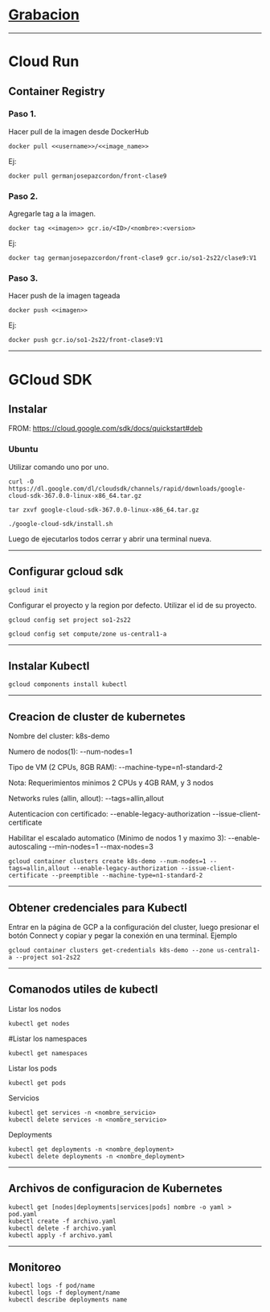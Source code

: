 # [Grabacion](https://drive.google.com/file/d/15TSIkmh-fF54rhB9XJ3aDiExDX5rAMzQ/view)

-----------

# Cloud Run

## Container Registry

### Paso 1.
Hacer pull de la imagen desde DockerHub
```
docker pull <<username>>/<<image_name>>
```
Ej:
```
docker pull germanjosepazcordon/front-clase9
```

### Paso 2.
Agregarle tag a la imagen.
```
docker tag <<imagen>> gcr.io/<ID>/<nombre>:<version>
```
Ej:
```
docker tag germanjosepazcordon/front-clase9 gcr.io/so1-2s22/clase9:V1
```

### Paso 3.
Hacer push de la imagen tageada
```
docker push <<imagen>>
```
Ej:
```
docker push gcr.io/so1-2s22/front-clase9:V1
```

-----------

# GCloud SDK

## Instalar

FROM: https://cloud.google.com/sdk/docs/quickstart#deb

### Ubuntu
Utilizar comando uno por uno. 
```
curl -O https://dl.google.com/dl/cloudsdk/channels/rapid/downloads/google-cloud-sdk-367.0.0-linux-x86_64.tar.gz
```
```
tar zxvf google-cloud-sdk-367.0.0-linux-x86_64.tar.gz
```
```
./google-cloud-sdk/install.sh
```
Luego de ejecutarlos todos cerrar y abrir una terminal nueva.

-----------
## Configurar gcloud sdk
```
gcloud init
```
Configurar el proyecto y la region por defecto. Utilizar el id de su proyecto.
```
gcloud config set project so1-2s22
```
```
gcloud config set compute/zone us-central1-a
```
-----------
## Instalar Kubectl
```
gcloud components install kubectl
```

-----------
## Creacion de cluster de kubernetes

Nombre del cluster: k8s-demo

Numero de nodos(1): --num-nodes=1

Tipo de VM (2 CPUs, 8GB RAM): --machine-type=n1-standard-2

Nota: Requerimientos minimos 2 CPUs y 4GB RAM, y 3 nodos

Networks rules (allin, allout): --tags=allin,allout

Autenticacion con certificado: --enable-legacy-authorization --issue-client-certificate

Habilitar el escalado automatico (Minimo de nodos 1 y maximo 3): --enable-autoscaling --min-nodes=1 --max-nodes=3
```
gcloud container clusters create k8s-demo --num-nodes=1 --tags=allin,allout --enable-legacy-authorization --issue-client-certificate --preemptible --machine-type=n1-standard-2
```

-----------
## Obtener credenciales para Kubectl

Entrar en la página de GCP a la configuración del cluster, luego presionar el botón Connect y copiar y pegar la conexión en una terminal. Ejemplo
```
gcloud container clusters get-credentials k8s-demo --zone us-central1-a --project so1-2s22
```

-----------
## Comanodos utiles de kubectl

Listar los nodos
```
kubectl get nodes
```
#Listar los namespaces
```
kubectl get namespaces
```
Listar los pods
```
kubectl get pods
```
Servicios
```
kubectl get services -n <nombre_servicio>
kubectl delete services -n <nombre_servicio>
```
Deployments
```
kubectl get deployments -n <nombre_deployment>
kubectl delete deployments -n <nombre_deployment>
```
---------
## Archivos de configuracion de Kubernetes
```
kubectl get [nodes|deployments|services|pods] nombre -o yaml > pod.yaml
kubectl create -f archivo.yaml
kubectl delete -f archivo.yaml
kubectl apply -f archivo.yaml
```
---------
## Monitoreo
```
kubectl logs -f pod/name
kubectl logs -f deployment/name
kubectl describe deployments name
```
